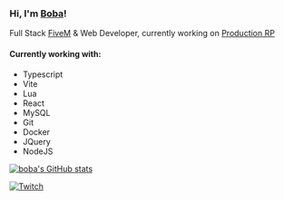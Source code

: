 ### Hi, I'm [Boba][website]!

Full Stack [FiveM][fivem] & Web Developer, currently working on [Production RP][productionrp]

#### Currently working with:

<!-- <a href="https://git-scm.com/" title="Git"><img src="icons/git.png" /></a>
<a href="https://www.mysql.com/" title="MySQL"><img src="icons/mysql.png" /></a> -->

* Typescript
* Vite
* Lua
* React
* MySQL
* Git
* Docker
* JQuery
* NodeJS


[website]: https://bobatea.dev/
[twitch]: https://twitter.com/bobathedev
[productionrp]: https://www.productionrp.net/
[fivem]: https://fivem.net/

[![boba's GitHub stats](https://github-readme-stats.vercel.app/api?username=itstait&count_private=true&show_icons=true&theme=tokyonight&hide=stars,issues,prs)](https://github.com/anuraghazra/github-readme-stats)

[![Twitch](https://img.shields.io/twitch/status/boba_dev?label=LiveStream&style=for-the-badge)][twitch]
